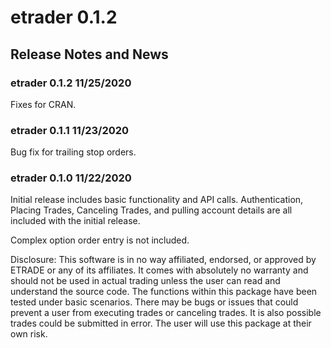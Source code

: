 # etrader 0.1.2

## Release Notes and News

### etrader 0.1.2 11/25/2020

Fixes for CRAN.

### etrader 0.1.1 11/23/2020

Bug fix for trailing stop orders.

### etrader 0.1.0 11/22/2020

Initial release includes basic functionality and API calls. Authentication,
Placing Trades, Canceling Trades, and pulling account details are all included
with the initial release.

Complex option order entry is not included.

Disclosure: 
This software is in no way affiliated, endorsed, or approved by ETRADE or any 
of its affiliates. It comes with absolutely no warranty and should not be used 
in actual trading unless the user can read and understand the source code. The 
functions within this package have been tested under basic scenarios. There may 
be bugs or issues that could prevent a user from executing trades or canceling 
trades. It is also possible trades could be submitted in error. The user will 
use this package at their own risk.
